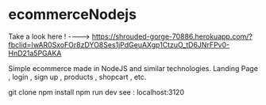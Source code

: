 # ecommerceNodejs
Take a look here ! ----> https://shrouded-gorge-70886.herokuapp.com/?fbclid=IwAR0SxoFOr8zDYO8Ses1jPdGeuAXgp1CtzuO_tD6JNrFPv0-HnD21a5PGAKA

Simple ecommerce made in NodeJS and similar technologies. Landing Page , login , sign up , products , shopcart , etc.

git clone
npm install
npm run dev
see : localhost:3120
